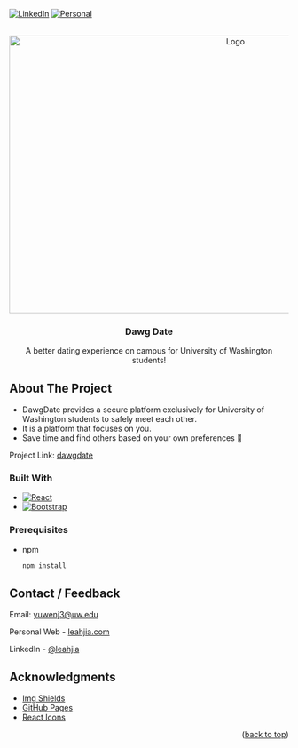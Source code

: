 [![LinkedIn][linkedin-shield]][linkedin-url]
[![Personal][personal-shield]][personal-url]



<!-- PROJECT LOGO -->
<br />
<div align="center">
  <a href="https://dawgdate-info340-project.web.app/">
    <img src="public/img/landing.png" alt="Logo" width="800" height="500">
  </a>

  <h3 align="center">Dawg Date</h3>

  <p align="center">
    A better dating experience on campus for University of Washington students!
  </p>
</div>

<!-- ABOUT THE PROJECT -->
## About The Project
* DawgDate provides a secure platform exclusively for University of Washington students to safely meet each other.
* It is a platform that focuses on you. 
* Save time and find others based on your own preferences 💌

Project Link: [dawgdate](https://dawgdate-info340-project.web.app/)

### Built With

* [![React][React.js]][React-url]
* [![Bootstrap][Bootstrap.com]][Bootstrap-url]

### Prerequisites
* npm
  ```sh
  npm install
  ```

<!-- CONTACT -->
## Contact / Feedback

Email: yuwenj3@uw.edu

Personal Web - [leahjia.com](https://leahjia.com/)

LinkedIn - [@leahjia](https://www.linkedin.com/in/leahjia/)

<!-- ACKNOWLEDGMENTS -->
## Acknowledgments
* [Img Shields](https://shields.io)
* [GitHub Pages](https://pages.github.com)
* [React Icons](https://react-icons.github.io/react-icons/search)


<!-- MARKDOWN LINKS & IMAGES -->
<!-- https://www.markdownguide.org/basic-syntax/#reference-style-links -->
[linkedin-shield]: https://img.shields.io/badge/-LinkedIn-black.svg?style=for-the-badge&logo=linkedin&colorB=555
[linkedin-url]: https://linkedin.com/in/leahjia/
[personal-shield]: https://img.shields.io/badge/Leah-Jia-blue?style=for-the-badge
[personal-url]: https://leahjia.com/
[React.js]: https://img.shields.io/badge/React-20232A?style=for-the-badge&logo=react&logoColor=61DAFB
[React-url]: https://reactjs.org/
[Bootstrap.com]: https://img.shields.io/badge/Bootstrap-563D7C?style=for-the-badge&logo=bootstrap&logoColor=white
[Bootstrap-url]: https://getbootstrap.com

<p align="right">(<a href="#readme-top">back to top</a>)</p>
